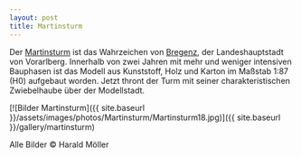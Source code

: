 ```yaml
---
layout: post
title: Martinsturm
---
```


Der <a href="http://www.martinsturmbregenz.at/">Martinsturm</a> ist das Wahrzeichen von <a href="https://www.bregenz.travel">Bregenz</a>, der Landeshauptstadt von Vorarlberg. Innerhalb von zwei Jahren mit mehr und weniger intensiven Bauphasen ist das Modell aus Kunststoff, Holz und Karton im Maßstab 1:87 (H0) aufgebaut worden. Jetzt thront der Turm mit seiner charakteristischen Zwiebelhaube über der Modellstadt. 

[![Bilder Martinsturm]({{ site.baseurl }}/assets/images/photos/Martinsturm/Martinsturm18.jpg)]({{ site.baseurl }}/gallery/martinsturm)

Alle Bilder © Harald Möller